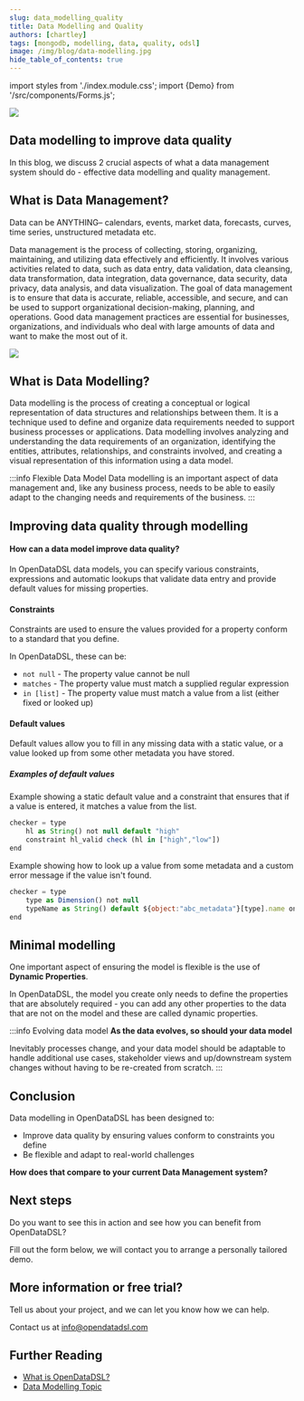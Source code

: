```yaml
---
slug: data_modelling_quality
title: Data Modelling and Quality
authors: [chartley]
tags: [mongodb, modelling, data, quality, odsl]
image: /img/blog/data-modelling.jpg
hide_table_of_contents: true
---
```

import styles from './index.module.css';
import {Demo} from '/src/components/Forms.js';

<div className="row">
  <div className="column">
    <img src="/img/blog/data-modelling.jpg"/>
  </div>
  <div className="column">
  <h2>Data modelling to improve data quality</h2>  
    In this blog, we discuss 2 crucial aspects of what a data management system should do - effective data modelling and quality management.  
  </div>
</div>

<!--truncate-->

## What is Data Management?

Data can be ANYTHING– calendars, events, market data, forecasts, curves, time series, unstructured metadata etc.

Data management is the process of collecting, storing, organizing, maintaining, and utilizing data effectively and efficiently. It involves various activities related to data, such as data entry, data validation, data cleansing, data transformation, data integration, data governance, data security, data privacy, data analysis, and data visualization. The goal of data management is to ensure that data is accurate, reliable, accessible, and secure, and can be used to support organizational decision-making, planning, and operations. Good data management practices are essential for businesses, organizations, and individuals who deal with large amounts of data and want to make the most out of it.

<img src="/img/blog/data_management.png" />

## What is Data Modelling?
Data modelling is the process of creating a conceptual or logical representation of data structures and relationships between them. It is a technique used to define and organize data requirements needed to support business processes or applications. Data modelling involves analyzing and understanding the data requirements of an organization, identifying the entities, attributes, relationships, and constraints involved, and creating a visual representation of this information using a data model.

:::info Flexible Data Model
Data modelling is an important aspect of data management and, like any business process, needs to be able to easily adapt to the changing needs and requirements of the business.
:::

## Improving data quality through modelling 

#### How can a data model improve data quality?

In OpenDataDSL data models, you can specify various constraints, expressions and automatic lookups that validate data entry and provide default values for missing properties.

#### Constraints
Constraints are used to ensure the values provided for a property conform to a standard that you define.

In OpenDataDSL, these can be:
* ```not null``` - The property value cannot be null
* ```matches``` - The property value must match a supplied regular expression
* ```in [list]``` - The property value must match a value from a list (either fixed or looked up) 

#### Default values
Default values allow you to fill in any missing data with a static value, or a value looked up from some other metadata you have stored.

##### Examples of default values

Example showing a static default value and a constraint that ensures that if a value is entered, it matches a value from the list.
```js
checker = type
    hl as String() not null default "high"
    constraint hl_valid check (hl in ["high","low"])
end
```

Example showing how to look up a value from some metadata and a custom error message if the value isn't found.
```js
checker = type
    type as Dimension() not null
    typeName as String() default ${object:"abc_metadata"}[type].name on error "Unknown type: " + type
end
```

## Minimal modelling
One important aspect of ensuring the model is flexible is the use of **Dynamic Properties**.

In OpenDataDSL, the model you create only needs to define the properties that are absolutely required - you can add any other properties to the data that are not on the model and these are called dynamic properties.

:::info Evolving data model
**As the data evolves, so should your data model**

Inevitably processes change, and your data model should be adaptable to handle additional use cases, stakeholder views and up/downstream system changes without having to be re-created from scratch.
:::

## Conclusion
Data modelling in OpenDataDSL has been designed to:
* Improve data quality by ensuring values conform to constraints you define
* Be flexible and adapt to real-world challenges

**How does that compare to your current Data Management system?** 

## Next steps
Do you want to see this in action and see how you can benefit from OpenDataDSL?

Fill out the form below, we will contact you to arrange a personally tailored demo.

<Demo />


## More information or free trial?
Tell us about your project, and we can let you know how we can help.

Contact us at [info@opendatadsl.com](mailto:info@opendatadsl.com)

## Further Reading
* [What is OpenDataDSL?](https://doc.opendatadsl.com/docs/product/intro)
* [Data Modelling Topic](https://doc.opendatadsl.com/docs/odsl/dm/modelling)
